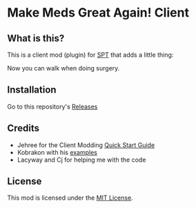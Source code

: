 # Make Meds Great Again! Client

## What is this? 

This is a client mod (plugin) for [SPT](https://www.sp-tarkov.com "The project's main goal is to provide a separate offline singleplayer experience with progression out-of-the-box for BSG's official client. You can now play Escape From Tarkov while you're waiting for their servers to get back online, while you're disconnected from the internet or if you need to take a break from the cheaters.") that adds a little thing:

Now you can walk when doing surgery.

## Installation

Go to this repository's [Releases]()

## Credits

- Jehree for the Client Modding [Quick Start Guide](https://github.com/Jehree/SPTClientModExamples)
- Kobrakon with his [examples](https://github.com/kobrakon/ClientModdingExamples)
- Lacyway and Cj for helping me with the code

## License

This mod is licensed under the [MIT License](LICENSE).
